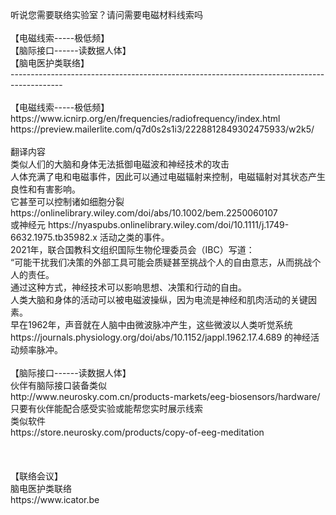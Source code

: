 <br>
<br>
<br>
听说您需要联络实验室？请问需要电磁材料线索吗<br>
<br>
【电磁线索-----极低频】<br>
【脑际接口------读数据人体】<br>
【脑电医护类联络】<br>
-------------------------------------------------------------------------------------------<br>
<br>
【电磁线索-----极低频】<br>
https://www.icnirp.org/en/frequencies/radiofrequency/index.html<br>
https://preview.mailerlite.com/q7d0s2s1i3/2228812849302475933/w2k5/<br>
<br>
翻译内容<br>
	类似人们的大脑和身体无法抵御电磁波和神经技术的攻击<br>
人体充满了电和电磁事件，因此可以通过电磁辐射来控制，电磁辐射对其状态产生良性和有害影响。<br>
它甚至可以控制诸如细胞分裂 https://onlinelibrary.wiley.com/doi/abs/10.1002/bem.2250060107 <br>
或神经元 https://nyaspubs.onlinelibrary.wiley.com/doi/10.1111/j.1749-6632.1975.tb35982.x 活动之类的事件。<br>
	2021年，联合国教科文组织国际生物伦理委员会（IBC）写道：<br>
“可能干扰我们决策的外部工具可能会质疑甚至挑战个人的自由意志，从而挑战个人的责任。<br>
通过这种方式，神经技术可以影响思想、决策和行动的自由。<br>
	人类大脑和身体的活动可以被电磁波操纵，因为电流是神经和肌肉活动的关键因素。<br>
早在1962年，声音就在人脑中由微波脉冲产生，这些微波以人类听觉系统 <br>
https://journals.physiology.org/doi/abs/10.1152/jappl.1962.17.4.689 的神经活动频率脉冲。<br>
<br>
【脑际接口------读数据人体】<br>
伙伴有脑际接口装备类似<br>
http://www.neurosky.com.cn/products-markets/eeg-biosensors/hardware/<br>
只要有伙伴能配合感受实验或能帮您实时展示线索<br>
类似软件<br>
https://store.neurosky.com/products/copy-of-eeg-meditation<br>
<br>
<br>
<br>
【联络会议】<br>
脑电医护类联络<br>
https://www.icator.be<br>
<br>
<br>
<br>
<br>
<br>
<br>









